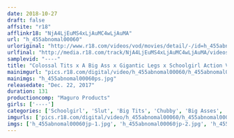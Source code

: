 ```yaml
---
date: 2018-10-27
draft: false
affsite: "r18"
afflinkr18: "NjA4LjEuMS4xLjAuMC4wLjAuMA"
url: "h_455abnomal00060"
urloriginal: "http://www.r18.com/videos/vod/movies/detail/-/id=h_455abnomal00060"
urlfinal: "http://media.r18.com/track/NjA4LjEuMS4xLjAuMC4wLjAuMA/videos/vod/movies/detail/-/id=h_455abnomal00060"
samplevid: "----"
title: "Colossal Tits x A Big Ass x Gigantic Legs x Schoolgirl Action Voluptuous Meaty Thighs And Bulging Big Ass Sluts 2"
mainimgurl: "pics.r18.com/digital/video/h_455abnomal00060/h_455abnomal00060ps.jpg"
mainimgs: "h_455abnomal00060ps.jpg"
releasedate: "Dec. 22, 2017"
duration: 131
productioncomp: "Maguro Products"
girls: ['----']
categories: ['Schoolgirl', 'Slut', 'Big Tits', 'Chubby', 'Big Asses', 'Miniskirt', 'School Uniform', 'Outdoor', 'Documentary', 'Hi-Def']
imgurls: ['pics.r18.com/digital/video/h_455abnomal00060/h_455abnomal00060jp-1.jpg', 'pics.r18.com/digital/video/h_455abnomal00060/h_455abnomal00060jp-2.jpg', 'pics.r18.com/digital/video/h_455abnomal00060/h_455abnomal00060jp-3.jpg', 'pics.r18.com/digital/video/h_455abnomal00060/h_455abnomal00060jp-4.jpg', 'pics.r18.com/digital/video/h_455abnomal00060/h_455abnomal00060jp-5.jpg', 'pics.r18.com/digital/video/h_455abnomal00060/h_455abnomal00060jp-6.jpg', 'pics.r18.com/digital/video/h_455abnomal00060/h_455abnomal00060jp-7.jpg', 'pics.r18.com/digital/video/h_455abnomal00060/h_455abnomal00060jp-8.jpg', 'pics.r18.com/digital/video/h_455abnomal00060/h_455abnomal00060jp-9.jpg', 'pics.r18.com/digital/video/h_455abnomal00060/h_455abnomal00060jp-10.jpg', 'pics.r18.com/digital/video/h_455abnomal00060/h_455abnomal00060jp-11.jpg', 'pics.r18.com/digital/video/h_455abnomal00060/h_455abnomal00060jp-12.jpg', 'pics.r18.com/digital/video/h_455abnomal00060/h_455abnomal00060jp-13.jpg', 'pics.r18.com/digital/video/h_455abnomal00060/h_455abnomal00060jp-14.jpg', 'pics.r18.com/digital/video/h_455abnomal00060/h_455abnomal00060jp-15.jpg', 'pics.r18.com/digital/video/h_455abnomal00060/h_455abnomal00060jp-16.jpg', 'pics.r18.com/digital/video/h_455abnomal00060/h_455abnomal00060jp-17.jpg', 'pics.r18.com/digital/video/h_455abnomal00060/h_455abnomal00060jp-18.jpg', 'pics.r18.com/digital/video/h_455abnomal00060/h_455abnomal00060jp-19.jpg', 'pics.r18.com/digital/video/h_455abnomal00060/h_455abnomal00060jp-20.jpg']
imgs: ['h_455abnomal00060jp-1.jpg', 'h_455abnomal00060jp-2.jpg', 'h_455abnomal00060jp-3.jpg', 'h_455abnomal00060jp-4.jpg', 'h_455abnomal00060jp-5.jpg', 'h_455abnomal00060jp-6.jpg', 'h_455abnomal00060jp-7.jpg', 'h_455abnomal00060jp-8.jpg', 'h_455abnomal00060jp-9.jpg', 'h_455abnomal00060jp-10.jpg', 'h_455abnomal00060jp-11.jpg', 'h_455abnomal00060jp-12.jpg', 'h_455abnomal00060jp-13.jpg', 'h_455abnomal00060jp-14.jpg', 'h_455abnomal00060jp-15.jpg', 'h_455abnomal00060jp-16.jpg', 'h_455abnomal00060jp-17.jpg', 'h_455abnomal00060jp-18.jpg', 'h_455abnomal00060jp-19.jpg', 'h_455abnomal00060jp-20.jpg']
---
```

